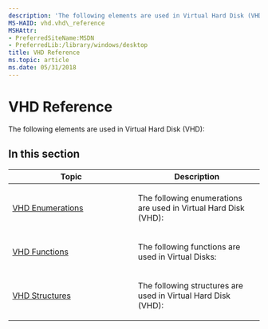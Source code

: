 ```yaml
---
description: 'The following elements are used in Virtual Hard Disk (VHD):'
MS-HAID: vhd.vhd\_reference
MSHAttr:
- PreferredSiteName:MSDN
- PreferredLib:/library/windows/desktop
title: VHD Reference
ms.topic: article
ms.date: 05/31/2018
---
```


# <span id="vhd.vhd_reference"></span>VHD Reference

The following elements are used in Virtual Hard Disk (VHD):

## <span id="in_this_section"></span>In this section

<table>
<colgroup>
<col style="width: 50%" />
<col style="width: 50%" />
</colgroup>
<thead>
<tr class="header">
<th>Topic</th>
<th>Description</th>
</tr>
</thead>
<tbody>
<tr class="odd">
<td><p><a href="vhd-enumerations.md">VHD Enumerations</a></p></td>
<td><p>The following enumerations are used in Virtual Hard Disk (VHD):</p></td>
</tr>
<tr class="even">
<td><p><a href="vhd-functions.md">VHD Functions</a></p></td>
<td><p>The following functions are used in Virtual Disks:</p></td>
</tr>
<tr class="odd">
<td><p><a href="vhd-structures.md">VHD Structures</a></p></td>
<td><p>The following structures are used in Virtual Hard Disk (VHD):</p></td>
</tr>
</tbody>
</table>

 

 

 



